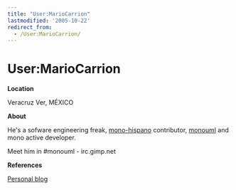 ```yaml
---
title: "User:MarioCarrion"
lastmodified: '2005-10-22'
redirect_from:
  - /User:MarioCarrion/
---
```


User:MarioCarrion
=================

**Location**

Veracruz Ver, MÉXICO

**About**

He's a sofware engineering freak, [mono-hispano](http://www.monohispano.org) contributor, [monouml](http://www.monouml.org) and mono active developer.

Meet him in #monouml - irc.gimp.net

**References**

[Personal blog](http://mario.monouml.org)


